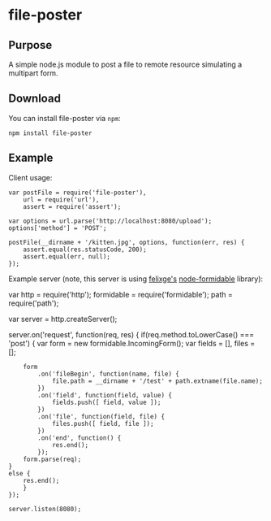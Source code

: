 # file-poster

## Purpose
A simple node.js module to post a file to remote resource simulating a multipart form.

## Download
You can install file-poster via `npm`:

    npm install file-poster

## Example
Client usage:

    var postFile = require('file-poster'),
        url = require('url'),
        assert = require('assert');

    var options = url.parse('http://localhost:8080/upload');
    options['method'] = 'POST';

    postFile(__dirname + '/kitten.jpg', options, function(err, res) {
        assert.equal(res.statusCode, 200);
        assert.equal(err, null);
    });

Example server (note, this server is using [felixge's](https://github.com/felixge) [node-formidable](https://github.com/felixge/node-formidable) library):


var http = require('http');
    formidable = require('formidable');
    path = require('path');

var server = http.createServer();

server.on('request', function(req, res) {
    if(req.method.toLowerCase() === 'post') {
        var form = new formidable.IncomingForm();
        var fields = [],
            files = [];

        form
            .on('fileBegin', function(name, file) {
                file.path = __dirname + '/test' + path.extname(file.name);
            })
            .on('field', function(field, value) {
                fields.push([ field, value ]);
            })
            .on('file', function(field, file) {
                files.push([ field, file ]);
            })
            .on('end', function() {
                res.end();
            });
	    form.parse(req);
	}
	else {
	    res.end();
        }
    });

    server.listen(8080);